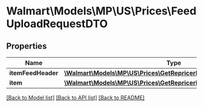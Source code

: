 # Walmart\Models\MP\US\Prices\FeedUploadRequestDTO

## Properties

Name | Type | Description | Notes
------------ | ------------- | ------------- | -------------
**itemFeedHeader** | [**\Walmart\Models\MP\US\Prices\GetRepricerFeedRequestItemFeedHeader**](GetRepricerFeedRequestItemFeedHeader.md) |  | [optional]
**item** | [**\Walmart\Models\MP\US\Prices\GetRepricerFeedRequestItemInner[]**](GetRepricerFeedRequestItemInner.md) |  | [optional]


[[Back to Model list]](./) [[Back to API list]](../../../../../README.md#supported-apis) [[Back to README]](../../../../../README.md)
